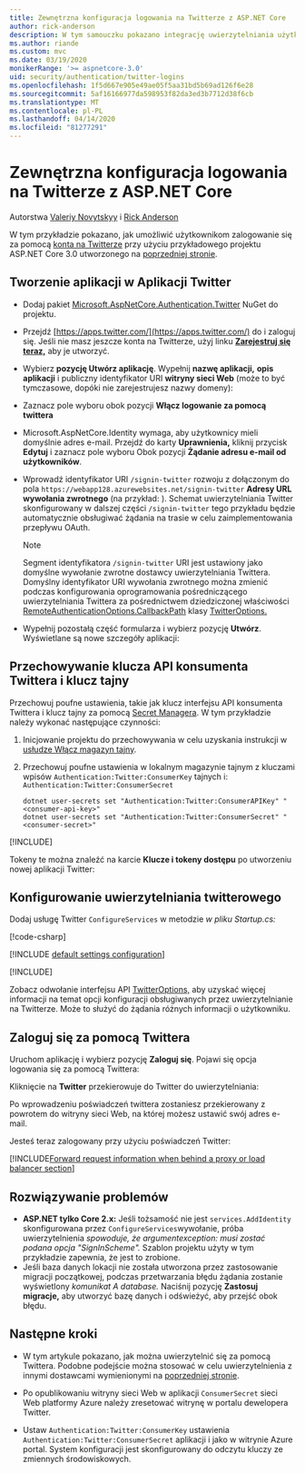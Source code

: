 ```yaml
---
title: Zewnętrzna konfiguracja logowania na Twitterze z ASP.NET Core
author: rick-anderson
description: W tym samouczku pokazano integrację uwierzytelniania użytkowników konta Twitter z istniejącą aplikacją ASP.NET Core.
ms.author: riande
ms.custom: mvc
ms.date: 03/19/2020
monikerRange: '>= aspnetcore-3.0'
uid: security/authentication/twitter-logins
ms.openlocfilehash: 1f5d667e905e49ae05f5aa31bd5b69ad126f6e28
ms.sourcegitcommit: 5af16166977da598953f82da3ed3b7712d38f6cb
ms.translationtype: MT
ms.contentlocale: pl-PL
ms.lasthandoff: 04/14/2020
ms.locfileid: "81277291"
---
```

# <a name="twitter-external-sign-in-setup-with-aspnet-core"></a>Zewnętrzna konfiguracja logowania na Twitterze z ASP.NET Core

Autorstwa [Valeriy Novytskyy](https://github.com/01binary) i [Rick Anderson](https://twitter.com/RickAndMSFT)

W tym przykładzie pokazano, jak umożliwić użytkownikom zalogowanie się za pomocą [konta na Twitterze](https://dev.twitter.com/web/sign-in/desktop-browser) przy użyciu przykładowego projektu ASP.NET Core 3.0 utworzonego na [poprzedniej stronie](xref:security/authentication/social/index).

## <a name="create-the-app-in-twitter"></a>Tworzenie aplikacji w Aplikacji Twitter

* Dodaj pakiet [Microsoft.AspNetCore.Authentication.Twitter](https://www.nuget.org/packages/Microsoft.AspNetCore.Authentication.Twitter/3.0.0) NuGet do projektu.

* Przejdź [https://apps.twitter.com/](https://apps.twitter.com/) do i zaloguj się. Jeśli nie masz jeszcze konta na Twitterze, użyj linku **[Zarejestruj się teraz,](https://twitter.com/signup)** aby je utworzyć.

* Wybierz **pozycję Utwórz aplikację**. Wypełnij **nazwę aplikacji,** **opis aplikacji** i publiczny identyfikator URI **witryny sieci Web** (może to być tymczasowe, dopóki nie zarejestrujesz nazwy domeny):

* Zaznacz pole wyboru obok pozycji **Włącz logowanie za pomocą twittera**

* Microsoft.AspNetCore.Identity wymaga, aby użytkownicy mieli domyślnie adres e-mail. Przejdź do karty **Uprawnienia,** kliknij przycisk **Edytuj** i zaznacz pole wyboru Obok pozycji **Żądanie adresu e-mail od użytkowników**.

* Wprowadź identyfikator URI `/signin-twitter` rozwoju z dołączonym do pola `https://webapp128.azurewebsites.net/signin-twitter` **Adresy URL wywołania zwrotnego** (na przykład: ). Schemat uwierzytelniania Twitter skonfigurowany w dalszej części `/signin-twitter` tego przykładu będzie automatycznie obsługiwać żądania na trasie w celu zaimplementowania przepływu OAuth.

  > [!NOTE]
  > Segment identyfikatora `/signin-twitter` URI jest ustawiony jako domyślne wywołanie zwrotne dostawcy uwierzytelniania Twittera. Domyślny identyfikator URI wywołania zwrotnego można zmienić podczas konfigurowania oprogramowania pośredniczącego uwierzytelniania Twittera za pośrednictwem dziedziczonej właściwości [RemoteAuthenticationOptions.CallbackPath](/dotnet/api/microsoft.aspnetcore.authentication.remoteauthenticationoptions.callbackpath) klasy [TwitterOptions.](/dotnet/api/microsoft.aspnetcore.authentication.twitter.twitteroptions)

* Wypełnij pozostałą część formularza i wybierz pozycję **Utwórz**. Wyświetlane są nowe szczegóły aplikacji:

## <a name="store-the-twitter-consumer-api-key-and-secret"></a>Przechowywanie klucza API konsumenta Twittera i klucz tajny

Przechowuj poufne ustawienia, takie jak klucz interfejsu API konsumenta Twittera i klucz tajny za pomocą [Secret Managera](xref:security/app-secrets). W tym przykładzie należy wykonać następujące czynności:

1. Inicjowanie projektu do przechowywania w celu uzyskania instrukcji w [usłudze Włącz magazyn tajny](xref:security/app-secrets#enable-secret-storage).
1. Przechowuj poufne ustawienia w lokalnym magazynie tajnym z kluczami wpisów `Authentication:Twitter:ConsumerKey` tajnych i: `Authentication:Twitter:ConsumerSecret`

    ```dotnetcli
    dotnet user-secrets set "Authentication:Twitter:ConsumerAPIKey" "<consumer-api-key>"
    dotnet user-secrets set "Authentication:Twitter:ConsumerSecret" "<consumer-secret>"
    ```

[!INCLUDE[](~/includes/environmentVarableColon.md)]

Tokeny te można znaleźć na karcie **Klucze i tokeny dostępu** po utworzeniu nowej aplikacji Twitter:

## <a name="configure-twitter-authentication"></a>Konfigurowanie uwierzytelniania twitterowego

Dodaj usługę Twitter `ConfigureServices` w metodzie *w pliku Startup.cs:*

[!code-csharp[](~/security/authentication/social/social-code/3.x/StartupTwitter3x.cs?name=snippet&highlight=10-15)]

[!INCLUDE [default settings configuration](includes/default-settings.md)]

[!INCLUDE[](includes/chain-auth-providers.md)]

Zobacz odwołanie interfejsu API [TwitterOptions,](/dotnet/api/microsoft.aspnetcore.builder.twitteroptions) aby uzyskać więcej informacji na temat opcji konfiguracji obsługiwanych przez uwierzytelnianie na Twitterze. Może to służyć do żądania różnych informacji o użytkowniku.

## <a name="sign-in-with-twitter"></a>Zaloguj się za pomocą Twittera

Uruchom aplikację i wybierz pozycję **Zaloguj się**. Pojawi się opcja logowania się za pomocą Twittera:

Kliknięcie na **Twitter** przekierowuje do Twitter do uwierzytelniania:

Po wprowadzeniu poświadczeń twittera zostaniesz przekierowany z powrotem do witryny sieci Web, na której możesz ustawić swój adres e-mail.

Jesteś teraz zalogowany przy użyciu poświadczeń Twitter:

[!INCLUDE[Forward request information when behind a proxy or load balancer section](includes/forwarded-headers-middleware.md)]

<!-- 
### React to cancel Authorize External sign-in
Twitter doesn't support AccessDeniedPath
Rather in the twitter setup, you can provide an External sign-in homepage. The external sign-in homepage doesn't support localhost. Tested with https://cors3.azurewebsites.net/ and that works.
-->

## <a name="troubleshooting"></a>Rozwiązywanie problemów

* **ASP.NET tylko Core 2.x:** Jeśli tożsamość nie jest `services.AddIdentity` skonfigurowana przez `ConfigureServices`wywołanie, próba uwierzytelnienia *spowoduje, że argumentexception: musi zostać podana opcja "SignInScheme".* Szablon projektu użyty w tym przykładzie zapewnia, że jest to zrobione.
* Jeśli baza danych lokacji nie została utworzona przez zastosowanie migracji początkowej, podczas przetwarzania błędu żądania zostanie wyświetlony *komunikat A database.* Naciśnij pozycję **Zastosuj migracje,** aby utworzyć bazę danych i odświeżyć, aby przejść obok błędu.

## <a name="next-steps"></a>Następne kroki

* W tym artykule pokazano, jak można uwierzytelnić się za pomocą Twittera. Podobne podejście można stosować w celu uwierzytelnienia z innymi dostawcami wymienionymi na [poprzedniej stronie](xref:security/authentication/social/index).

* Po opublikowaniu witryny sieci Web w aplikacji `ConsumerSecret` sieci Web platformy Azure należy zresetować witrynę w portalu dewelopera Twitter.

* Ustaw `Authentication:Twitter:ConsumerKey` ustawienia `Authentication:Twitter:ConsumerSecret` aplikacji i jako w witrynie Azure portal. System konfiguracji jest skonfigurowany do odczytu kluczy ze zmiennych środowiskowych.
